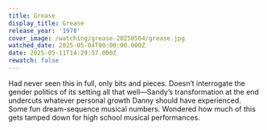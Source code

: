 ```yaml
---
title: Grease
display_title: Grease
release_year: '1978'
cover_image: /watching/grease-20250504/grease.jpg
watched_date: 2025-05-04T00:00:00.000Z
date: 2025-05-11T14:29:57.000Z
rewatch: false
---
```

Had never seen this in full, only bits and pieces. Doesn’t interrogate the gender politics of its setting all that well—Sandy’s transformation at the end undercuts whatever personal growth Danny should have experienced. Some fun dream-sequence musical numbers. Wondered how much of this gets tamped down for high school musical performances.
